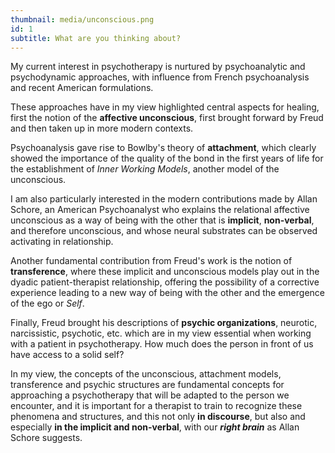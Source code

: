 ```yaml
---
thumbnail: media/unconscious.png
id: 1
subtitle: What are you thinking about?
---
```

My current interest in psychotherapy is nurtured by psychoanalytic and psychodynamic approaches, with influence from French psychoanalysis and recent American formulations.

These approaches have in my view highlighted central aspects for healing, first the notion of the **affective unconscious**, first brought forward by Freud and then taken up in more modern contexts.

Psychoanalysis gave rise to Bowlby's theory of **attachment**, which clearly showed the importance of the quality of the bond in the first years of life for the establishment of *Inner Working Models*, another model of the unconscious.

I am also particularly interested in the modern contributions made by Allan Schore, an American Psychoanalyst who explains the relational affective unconscious as a way of being with the other that is **implicit**, **non-verbal**, and therefore unconscious, and whose neural substrates can be observed activating in relationship.

Another fundamental contribution from Freud's work is the notion of **transference**, where these implicit and unconscious models play out in the dyadic patient-therapist relationship, offering the possibility of a corrective experience leading to a new way of being with the other and the emergence of the ego or *Self*.

Finally, Freud brought his descriptions of **psychic organizations**, neurotic, narcissistic, psychotic, etc. which are in my view essential when working with a patient in psychotherapy. How much does the person in front of us have access to a solid self?

In my view, the concepts of the unconscious, attachment models, transference and psychic structures are fundamental concepts for approaching a psychotherapy that will be adapted to the person we encounter, and it is important for a therapist to train to recognize these phenomena and structures, and this not only **in discourse**, but also and especially **in the implicit and non-verbal**, with our ***right brain*** as Allan Schore suggests.
